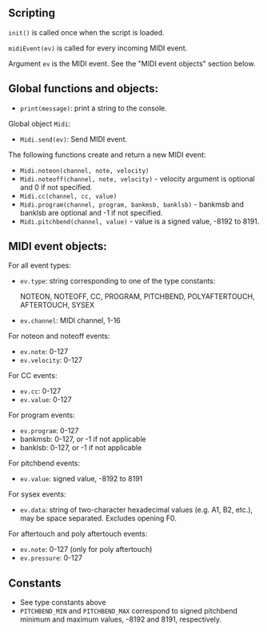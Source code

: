 ## Scripting

`init()` is called once when the script is loaded.

`midiEvent(ev)` is called for every incoming MIDI event.

Argument `ev` is the MIDI event. See the "MIDI event objects" section below.


## Global functions and objects:

- `print(message)`: print a string to the console.

Global object `Midi`:
- `Midi.send(ev)`: Send MIDI event.

The following functions create and return a new MIDI event:
- `Midi.noteon(channel, note, velocity)`
- `Midi.noteoff(channel, note, velocity)` - velocity argument is optional and 0 if not specified.
- `Midi.cc(channel, cc, value)`
- `Midi.program(channel, program, bankmsb, banklsb)` - bankmsb and banklsb are optional and -1 if not specified.
- `Midi.pitchbend(channel, value)` - value is a signed value, -8192 to 8191.


## MIDI event objects:

For all event types:

- `ev.type`: string corresponding to one of the type constants:

  NOTEON, NOTEOFF, CC, PROGRAM, PITCHBEND, POLYAFTERTOUCH, AFTERTOUCH, SYSEX

- `ev.channel`: MIDI channel, 1-16

For noteon and noteoff events:
- `ev.note`: 0-127
- `ev.velocity`: 0-127

For CC events:
- `ev.cc`: 0-127
- `ev.value`: 0-127

For program events:
- `ev.program`: 0-127
- bankmsb: 0-127, or -1 if not applicable
- banklsb: 0-127, or -1 if not applicable

For pitchbend events:
- `ev.value`: signed value, -8192 to 8191

For sysex events:
- `ev.data`: string of two-character hexadecimal values (e.g. A1, B2, etc.), may be space separated. Excludes opening F0.

For aftertouch and poly aftertouch events:
- `ev.note`: 0-127 (only for poly aftertouch)
- `ev.pressure`: 0-127


## Constants

- See type constants above
- `PITCHBEND_MIN` and `PITCHBEND_MAX` correspond to signed pitchbend minimum and maximum values, -8192 and 8191, respectively.

